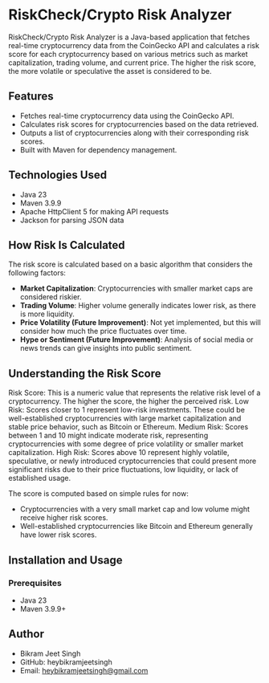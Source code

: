 # RiskCheck/Crypto Risk Analyzer

RiskCheck/Crypto Risk Analyzer is a Java-based application that fetches real-time cryptocurrency data from the CoinGecko API and calculates a risk score for each cryptocurrency based on various metrics such as market capitalization, trading volume, and current price. The higher the risk score, the more volatile or speculative the asset is considered to be.

## Features
- Fetches real-time cryptocurrency data using the CoinGecko API.
- Calculates risk scores for cryptocurrencies based on the data retrieved.
- Outputs a list of cryptocurrencies along with their corresponding risk scores.
- Built with Maven for dependency management.

## Technologies Used
- Java 23
- Maven 3.9.9
- Apache HttpClient 5 for making API requests
- Jackson for parsing JSON data

## How Risk Is Calculated
The risk score is calculated based on a basic algorithm that considers the following factors:
- **Market Capitalization**: Cryptocurrencies with smaller market caps are considered riskier.
- **Trading Volume**: Higher volume generally indicates lower risk, as there is more liquidity.
- **Price Volatility (Future Improvement)**: Not yet implemented, but this will consider how much the price fluctuates over time.
- **Hype or Sentiment (Future Improvement)**: Analysis of social media or news trends can give insights into public sentiment.

## Understanding the Risk Score
Risk Score: This is a numeric value that represents the relative risk level of a cryptocurrency. The higher the score, the higher the perceived risk.
Low Risk: Scores closer to 1 represent low-risk investments. These could be well-established cryptocurrencies with large market capitalization and stable price behavior, such as Bitcoin or Ethereum.
Medium Risk: Scores between 1 and 10 might indicate moderate risk, representing cryptocurrencies with some degree of price volatility or smaller market capitalization.
High Risk: Scores above 10 represent highly volatile, speculative, or newly introduced cryptocurrencies that could present more significant risks due to their price fluctuations, low liquidity, or lack of established usage.

The score is computed based on simple rules for now:
- Cryptocurrencies with a very small market cap and low volume might receive higher risk scores.
- Well-established cryptocurrencies like Bitcoin and Ethereum generally have lower risk scores.

## Installation and Usage

### Prerequisites
- Java 23
- Maven 3.9.9+

## Author
- Bikram Jeet Singh
- GitHub: heybikramjeetsingh
- Email: heybikramjeetsingh@gmail.com
